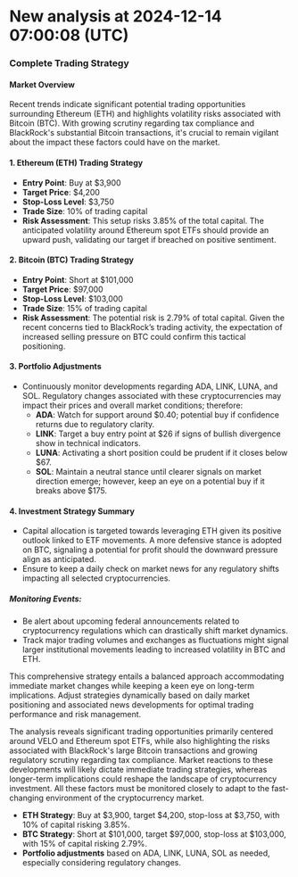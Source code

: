 # New analysis at 2024-12-14 07:00:08 (UTC)

### Complete Trading Strategy

#### Market Overview
Recent trends indicate significant potential trading opportunities surrounding Ethereum (ETH) and highlights volatility risks associated with Bitcoin (BTC). With growing scrutiny regarding tax compliance and BlackRock's substantial Bitcoin transactions, it's crucial to remain vigilant about the impact these factors could have on the market.

#### 1. **Ethereum (ETH) Trading Strategy**
- **Entry Point**: Buy at $3,900 
- **Target Price**: $4,200 
- **Stop-Loss Level**: $3,750 
- **Trade Size**: 10% of trading capital
- **Risk Assessment**: This setup risks 3.85% of the total capital. The anticipated volatility around Ethereum spot ETFs should provide an upward push, validating our target if breached on positive sentiment.

#### 2. **Bitcoin (BTC) Trading Strategy**
- **Entry Point**: Short at $101,000 
- **Target Price**: $97,000 
- **Stop-Loss Level**: $103,000 
- **Trade Size**: 15% of trading capital
- **Risk Assessment**: The potential risk is 2.79% of total capital. Given the recent concerns tied to BlackRock’s trading activity, the expectation of increased selling pressure on BTC could confirm this tactical positioning.

#### 3. **Portfolio Adjustments**
- Continuously monitor developments regarding ADA, LINK, LUNA, and SOL. Regulatory changes associated with these cryptocurrencies may impact their prices and overall market conditions; therefore:
  - **ADA**: Watch for support around $0.40; potential buy if confidence returns due to regulatory clarity.
  - **LINK**: Target a buy entry point at $26 if signs of bullish divergence show in technical indicators.
  - **LUNA**: Activating a short position could be prudent if it closes below $67.
  - **SOL**: Maintain a neutral stance until clearer signals on market direction emerge; however, keep an eye on a potential buy if it breaks above $175.

#### 4. **Investment Strategy Summary**
- Capital allocation is targeted towards leveraging ETH given its positive outlook linked to ETF movements. A more defensive stance is adopted on BTC, signaling a potential for profit should the downward pressure align as anticipated.
- Ensure to keep a daily check on market news for any regulatory shifts impacting all selected cryptocurrencies.
  
##### Monitoring Events:
- Be alert about upcoming federal announcements related to cryptocurrency regulations which can drastically shift market dynamics.
- Track major trading volumes and exchanges as fluctuations might signal larger institutional movements leading to increased volatility in BTC and ETH.

This comprehensive strategy entails a balanced approach accommodating immediate market changes while keeping a keen eye on long-term implications. Adjust strategies dynamically based on daily market positioning and associated news developments for optimal trading performance and risk management.

The analysis reveals significant trading opportunities primarily centered around VELO and Ethereum spot ETFs, while also highlighting the risks associated with BlackRock's large Bitcoin transactions and growing regulatory scrutiny regarding tax compliance. Market reactions to these developments will likely dictate immediate trading strategies, whereas longer-term implications could reshape the landscape of cryptocurrency investment. All these factors must be monitored closely to adapt to the fast-changing environment of the cryptocurrency market.

- **ETH Strategy**: Buy at $3,900, target $4,200, stop-loss at $3,750, with 10% of capital risking 3.85%.
- **BTC Strategy**: Short at $101,000, target $97,000, stop-loss at $103,000, with 15% of capital risking 2.79%.
- **Portfolio adjustments** based on ADA, LINK, LUNA, SOL as needed, especially considering regulatory changes.

